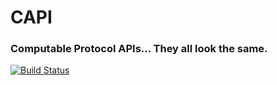 # CAPI
### Computable Protocol APIs... They all look the same.
[![Build Status](https://travis-ci.org/computablelabs/capi.svg?branch=v3)](https://travis-ci.org/computablelabs/capi)
